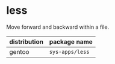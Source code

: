 # less

Move forward and backward within a file.

<!--more-->

| distribution | package name    |
| ------------ | --------------- |
| gentoo       | `sys-apps/less` |


